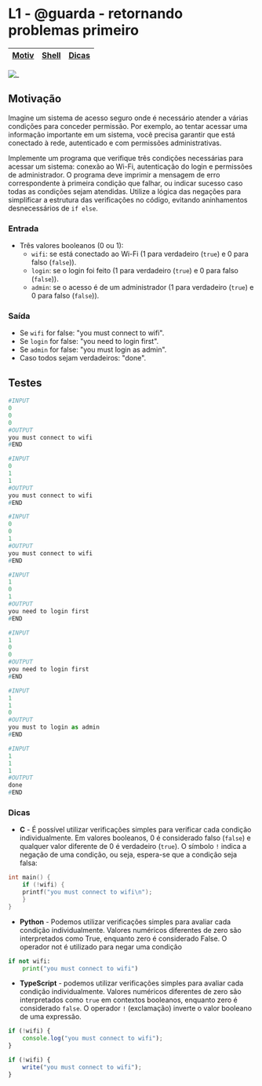 # L1 - @guarda - retornando problemas primeiro

[Motiv](#motivação) | [Shell](#shell) | [Dicas](#dicas)
-- | -- | -- 

![_](https://raw.githubusercontent.com/qxcodefup/arcade/master/base/guarda/cover.jpg)

## Motivação

Imagine um sistema de acesso seguro onde é necessário atender a várias condições para conceder permissão. Por exemplo, ao tentar acessar uma informação importante em um sistema, você precisa garantir que está conectado à rede, autenticado e com permissões administrativas. 

Implemente um programa que verifique três condições necessárias para acessar um sistema: conexão ao Wi-Fi, autenticação do login e permissões de administrador. O programa deve imprimir a mensagem de erro correspondente à primeira condição que falhar, ou indicar sucesso caso todas as condições sejam atendidas. Utilize a lógica das negações para simplificar a estrutura das verificações no código, evitando aninhamentos desnecessários de `if else`.

### Entrada

- Três valores booleanos (0 ou 1):
  - `wifi`: se está conectado ao Wi-Fi (1 para verdadeiro (`true`) e 0 para falso (`false`)).
  - `login`: se o login foi feito (1 para verdadeiro (`true`) e 0 para falso (`false`)).
  - `admin`: se o acesso é de um administrador (1 para verdadeiro (`true`) e 0 para falso (`false`)).

### Saída

- Se `wifi` for false: "you must connect to wifi".
- Se `login` for false: "you need to login first".
- Se `admin` for false: "you must login as admin".
- Caso todos sejam verdadeiros: "done".


## Testes

``` py
#INPUT
0
0
0
#OUTPUT
you must connect to wifi
#END
```

```py
#INPUT
0
1
1
#OUTPUT
you must connect to wifi
#END
```

```py
#INPUT
0
0
1
#OUTPUT
you must connect to wifi
#END
```

```py
#INPUT
1
0
1
#OUTPUT
you need to login first
#END
```

```py
#INPUT
1
0
0
#OUTPUT
you need to login first
#END
```

```py
#INPUT
1
1
0
#OUTPUT
you must to login as admin
#END
```

```py
#INPUT
1
1
1
#OUTPUT
done
#END

```
 
### Dicas

- **C** - É possível utilizar verificações simples para verificar cada condição individualmente. Em valores booleanos, 0 é considerado falso (`false`) e qualquer valor diferente de 0 é verdadeiro (`true`). O símbolo `!` indica a negação de uma condição, ou seja, espera-se que a condição seja falsa:
``` c
int main() {
    if (!wifi) {
    printf("you must connect to wifi\n");
    }
}
```

- **Python** - Podemos utilizar verificações simples para avaliar cada condição individualmente. Valores numéricos diferentes de zero são interpretados como True, enquanto zero é considerado False. O operador not é utilizado para negar uma condição
``` python
if not wifi:
    print("you must connect to wifi")
```

- **TypeScript** - podemos utilizar verificações simples para avaliar cada condição individualmente. Valores numéricos diferentes de zero são interpretados como `true` em contextos booleanos, enquanto zero é considerado `false`. O operador `!` (exclamação) inverte o valor booleano de uma expressão.
``` ts
if (!wifi) {
    console.log("you must connect to wifi");
}
```
``` ts
if (!wifi) {
    write("you must connect to wifi");
}
```
